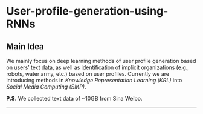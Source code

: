 # User-profile-generation-using-RNNs
## Main Idea
We mainly focus on deep learning methods of user profile generation based on users’ text data, as well as identification of implicit
organizations (e.g., robots, water army, etc.) based on user profiles.
Currently we are introducing methods in *Knowledge Representation Learning (KRL)* into *Social Media Computing (SMP)*.

**P.S.** We collected text data of ~10GB from Sina Weibo.  
***


